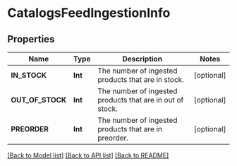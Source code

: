 # CatalogsFeedIngestionInfo

## Properties
Name | Type | Description | Notes
------------ | ------------- | ------------- | -------------
**IN_STOCK** | **Int** | The number of ingested products that are in stock. | [optional] 
**OUT_OF_STOCK** | **Int** | The number of ingested products that are in out of stock. | [optional] 
**PREORDER** | **Int** | The number of ingested products that are in preorder. | [optional] 

[[Back to Model list]](../README.md#documentation-for-models) [[Back to API list]](../README.md#documentation-for-api-endpoints) [[Back to README]](../README.md)


